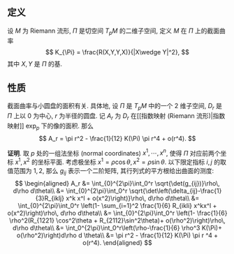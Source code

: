 
## 定义

设 $M$ 为 Riemann 流形, $\Pi$ 是切空间 $T_pM$ 的二维子空间, 定义 $M$ 在 $\Pi$ 上的截面曲率
$$
K_{\Pi} = \frac{R(X,Y,Y,X)}{|X\wedge Y|^2},
$$
其中 $X,Y$ 是 $\Pi$ 的基.


## 性质

截面曲率与小圆盘的面积有关. 具体地, 设 $\Pi$ 是 $T_p M$ 中的一个 $2$ 维子空间, $D_r$ 是 $\Pi$ 上以 $0$ 为中心, $r$ 为半径的圆盘. 记 $A_r$ 为 $D_r$ 在[[指数映射 (Riemann 流形)|指数映射]] $\exp_p$ 下的像的面积. 那么
$$
A_r = \pi r^2 - \frac{1}{12} K(\Pi) \pi r^4 + o(r^4).
$$

**证明**. 取 $p$ 处的一组法坐标 (normal coordinates) $x^1,\cdots,x^n$, 使得 $\Pi$ 对应前两个坐标 $x^1,x^2$ 的坐标平面. 考虑极坐标 $x^1 = \rho\cos\theta, x^2 = \rho\sin\theta$. 以下限定指标 $i,j$ 的取值范围为 $1,2$, 那么 $g_{ij}$ 表示一个二阶矩阵, 其行列式的平方根给出曲面的测度:
$$
\begin{aligned}
	A_r &= \int_{0}^{2\pi}\int_0^r
	\sqrt{\det(g_{ij})}\rho\, d\rho d\theta\\
	&= \int_{0}^{2\pi}\int_0^r
	\sqrt{\det\left(\delta_{ij}-\frac{1}{3}R_{iklj} x^k x^l + o(x^2)\right)}\rho\, d\rho d\theta\\
	&= \int_{0}^{2\pi}\int_0^r
	\left(1- \sum_{i=1}^2 \frac{1}{6} R_{ikli} x^kx^l + o(x^2)\right)\rho\, d\rho d\theta\\
	&= \int_{0}^{2\pi}\int_0^r
	\left(1- \frac{1}{6} \rho^2(R_{1221} \cos^2\theta + R_{2112}\sin^2\theta)+ o(\rho^2)\right)\rho\, d\rho d\theta\\
	&= \int_0^{2\pi}\int_0^r\left(\rho-\frac{1}{6}  \rho^3 K(\Pi)+ o(\rho^2)\right)d\rho d \theta\\
	&= \pi r^2 - \frac{1}{12} K(\Pi) \pi r ^4 + o(r^4).
\end{aligned}
$$
